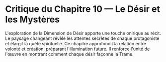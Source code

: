 # Critique du Chapitre 10 — Le Désir et les Mystères
L'exploration de la Dimension de Désir apporte une touche onirique au récit.
Le paysage changeant révèle les attentes secrètes de chaque protagoniste et élargit la quête spirituelle.
Ce chapitre approfondit la relation entre volonté et création, préparant l'illumination future.
Il renforce l'unité de l'œuvre en montrant comment chaque désir façonne la Trame.
